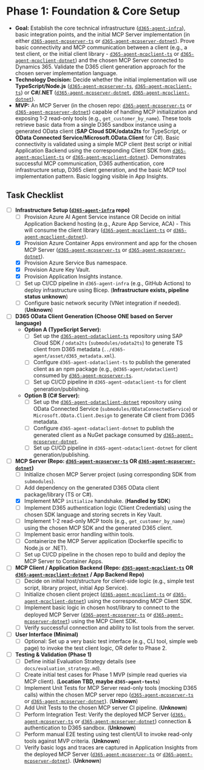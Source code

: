 # Phase 1: Foundation & Core Setup

*   **Goal:** Establish the core technical infrastructure ([`d365-agent-infra`](https://github.com/ntrtd/d365-agent-infra)), basic integration points, and the initial MCP Server implementation (in either [`d365-agent-mcpserver-ts`](https://github.com/ntrtd/d365-agent-mcpserver-ts) or [`d365-agent-mcpserver-dotnet`](https://github.com/ntrtd/d365-agent-mcpserver-dotnet)). Prove basic connectivity and MCP communication between a client (e.g., a test client, or the initial client library - [`d365-agent-mcpclient-ts`](https://github.com/ntrtd/d365-agent-mcpclient-ts) or [`d365-agent-mcpclient-dotnet`](https://github.com/ntrtd/d365-agent-mcpclient-dotnet)) and the chosen MCP Server connected to Dynamics 365. Validate the D365 client generation approach for the chosen server implementation language.
*   **Technology Decision:** Decide whether the initial implementation will use **TypeScript/Node.js** ([`d365-agent-mcpserver-ts`](https://github.com/ntrtd/d365-agent-mcpserver-ts), [`d365-agent-mcpclient-ts`](https://github.com/ntrtd/d365-agent-mcpclient-ts)) or **C#/.NET** ([`d365-agent-mcpserver-dotnet`](https://github.com/ntrtd/d365-agent-mcpserver-dotnet), [`d365-agent-mcpclient-dotnet`](https://github.com/ntrtd/d365-agent-mcpclient-dotnet)).
*   **MVP:** An MCP Server (in the chosen repo: [`d365-agent-mcpserver-ts`](https://github.com/ntrtd/d365-agent-mcpserver-ts) or [`d365-agent-mcpserver-dotnet`](https://github.com/ntrtd/d365-agent-mcpserver-dotnet)) capable of handling MCP initialization and exposing 1-2 read-only tools (e.g., `get_customer_by_name`). These tools retrieve basic data from a single D365 sandbox instance using a generated OData client (**SAP Cloud SDK/odata2ts** for TypeScript, or **OData Connected Service/Microsoft.OData.Client** for C#). Basic connectivity is validated using a simple MCP client (test script or initial Application Backend using the corresponding Client SDK from [`d365-agent-mcpclient-ts`](https://github.com/ntrtd/d365-agent-mcpclient-ts) or [`d365-agent-mcpclient-dotnet`](https://github.com/ntrtd/d365-agent-mcpclient-dotnet)). Demonstrates successful MCP communication, D365 authentication, core infrastructure setup, D365 client generation, and the basic MCP tool implementation pattern. Basic logging visible in App Insights.

## Task Checklist

-   [ ] **Infrastructure Setup ([`d365-agent-infra`](https://github.com/ntrtd/d365-agent-infra) repo)**
    -   [ ] Provision Azure AI Agent Service instance OR Decide on initial Application Backend hosting (e.g., Azure App Service, ACA) - This will consume the client library ([`d365-agent-mcpclient-ts`](https://github.com/ntrtd/d365-agent-mcpclient-ts) or [`d365-agent-mcpclient-dotnet`](https://github.com/ntrtd/d365-agent-mcpclient-dotnet)).
    -   [x] Provision Azure Container Apps environment and app for the chosen MCP Server ([`d365-agent-mcpserver-ts`](https://github.com/ntrtd/d365-agent-mcpserver-ts) or [`d365-agent-mcpserver-dotnet`](https://github.com/ntrtd/d365-agent-mcpserver-dotnet)).
    -   [x] Provision Azure Service Bus namespace.
    -   [x] Provision Azure Key Vault.
    *   [x] Provision Application Insights instance.
    *   [ ] Set up CI/CD pipeline in `d365-agent-infra` (e.g., GitHub Actions) to deploy infrastructure using Bicep. (**Infrastructure exists, pipeline status unknown**)
    *   [ ] Configure basic network security (VNet integration if needed). (**Unknown**)
-   [ ] **D365 OData Client Generation (Choose ONE based on Server language)**
    -   **Option A (TypeScript Server):**
        -   [ ] Set up the [`d365-agent-odataclient-ts`](https://github.com/ntrtd/d365-agent-odataclient-ts) repository using SAP Cloud SDK / `odata2ts` (`submodules/odata2ts`) to generate TS client from D365 metadata (`../d365-agent/asset/d365_metadata.xml`).
        -   [ ] Configure `d365-agent-odataclient-ts` to publish the generated client as an npm package (e.g., `@d365-agent/odataclient`) consumed by [`d365-agent-mcpserver-ts`](https://github.com/ntrtd/d365-agent-mcpserver-ts).
        -   [ ] Set up CI/CD pipeline in `d365-agent-odataclient-ts` for client generation/publishing.
    -   **Option B (C# Server):**
        -   [ ] Set up the [`d365-agent-odataclient-dotnet`](https://github.com/ntrtd/d365-agent-odataclient-dotnet) repository using OData Connected Service (`submodules/ODataConnectedService`) or `Microsoft.OData.Client.Design` to generate C# client from D365 metadata.
        -   [ ] Configure `d365-agent-odataclient-dotnet` to publish the generated client as a NuGet package consumed by [`d365-agent-mcpserver-dotnet`](https://github.com/ntrtd/d365-agent-mcpserver-dotnet).
        -   [ ] Set up CI/CD pipeline in `d365-agent-odataclient-dotnet` for client generation/publishing.
-   [ ] **MCP Server (Repo: [`d365-agent-mcpserver-ts`](https://github.com/ntrtd/d365-agent-mcpserver-ts) OR [`d365-agent-mcpserver-dotnet`](https://github.com/ntrtd/d365-agent-mcpserver-dotnet))**
    -   [ ] Initialize chosen MCP Server project (using corresponding SDK from `submodules`).
    -   [ ] Add dependency on the generated D365 OData client package/library (TS or C#).
    -   [x] Implement MCP `initialize` handshake. (**Handled by SDK**)
    -   [ ] Implement D365 authentication logic (Client Credentials) using the chosen SDK language and storing secrets in Key Vault.
    -   [ ] Implement 1-2 read-only MCP tools (e.g., `get_customer_by_name`) using the chosen MCP SDK and the generated D365 client.
    -   [ ] Implement basic error handling within tools.
    -   [ ] Containerize the MCP Server application (Dockerfile specific to Node.js or .NET).
    -   [ ] Set up CI/CD pipeline in the chosen repo to build and deploy the MCP Server to Container Apps.
-   [ ] **MCP Client / Application Backend (Repo: [`d365-agent-mcpclient-ts`](https://github.com/ntrtd/d365-agent-mcpclient-ts) OR [`d365-agent-mcpclient-dotnet`](https://github.com/ntrtd/d365-agent-mcpclient-dotnet) / App Backend Repo)**
    -   [ ] Decide on initial host/structure for client-side logic (e.g., simple test script, library project, initial App Service).
    -   [ ] Initialize chosen client project ([`d365-agent-mcpclient-ts`](https://github.com/ntrtd/d365-agent-mcpclient-ts) or [`d365-agent-mcpclient-dotnet`](https://github.com/ntrtd/d365-agent-mcpclient-dotnet)) using the corresponding MCP Client SDK.
    -   [ ] Implement basic logic in chosen host/library to connect to the deployed MCP Server ([`d365-agent-mcpserver-ts`](https://github.com/ntrtd/d365-agent-mcpserver-ts) or [`d365-agent-mcpserver-dotnet`](https://github.com/ntrtd/d365-agent-mcpserver-dotnet)) using the MCP Client SDK.
    -   [ ] Verify successful connection and ability to list tools from the server.
-   [ ] **User Interface (Minimal)**
    *   [ ] Optional: Set up a very basic test interface (e.g., CLI tool, simple web page) to invoke the test client logic, OR defer to Phase 2.
-   [ ] **Testing & Validation (Phase 1)**
    *   [ ] Define initial Evaluation Strategy details (see `docs/evaluation_strategy.md`).
    *   [ ] Create initial test cases for Phase 1 MVP (simple read queries via MCP client). (**Location TBD, maybe `d365-agent-tests`**)
    *   [ ] Implement Unit Tests for MCP Server read-only tools (mocking D365 calls) within the chosen MCP server repo ([`d365-agent-mcpserver-ts`](https://github.com/ntrtd/d365-agent-mcpserver-ts) or [`d365-agent-mcpserver-dotnet`](https://github.com/ntrtd/d365-agent-mcpserver-dotnet)). (**Unknown**)
    *   [ ] Add Unit Tests to the chosen MCP server CI pipeline. (**Unknown**)
    *   [ ] Perform Integration Test: Verify the deployed MCP Server ([`d365-agent-mcpserver-ts`](https://github.com/ntrtd/d365-agent-mcpserver-ts) or [`d365-agent-mcpserver-dotnet`](https://github.com/ntrtd/d365-agent-mcpserver-dotnet)) connection & authentication to D365 sandbox. (**Unknown**)
    *   [ ] Perform manual E2E testing using test client/UI to invoke read-only tools against MVP criteria. (**Unknown**)
    *   [ ] Verify basic logs and traces are captured in Application Insights from the deployed MCP Server ([`d365-agent-mcpserver-ts`](https://github.com/ntrtd/d365-agent-mcpserver-ts) or [`d365-agent-mcpserver-dotnet`](https://github.com/ntrtd/d365-agent-mcpserver-dotnet)). (**Unknown**)
